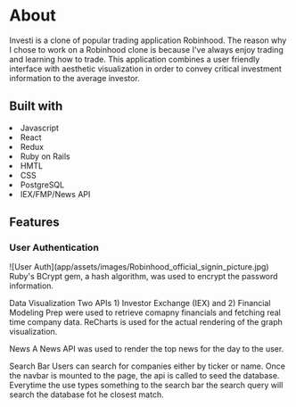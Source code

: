 <h1>About</h1>
Investi is a clone of popular trading application Robinhood. The reason why I chose to work on a Robinhood clone is because I've always enjoy trading and learning how to trade. This application combines a user friendly interface with aesthetic visualization in order to convey critical investment information to the average investor. 


<h2>Built with</h2>
  <li>Javascript</li>
  <li>React</li>
  <li>Redux</li>
  <li>Ruby on Rails</li>
  <li>HMTL</li>
  <li>CSS</li>
  <li>PostgreSQL</li>
  <li>IEX/FMP/News API</li>

<h2>Features</h2>

<h3>User Authentication </h3>
![User Auth](app/assets/images/Robinhood_official_signin_picture.jpg)
Ruby's BCrypt gem, a hash algorithm, was used to encrypt the password information. 


Data Visualization
Two APIs 1) Investor Exchange (IEX) and 2) Financial Modeling Prep were used to retrieve comapny financials and fetching real time company data. ReCharts is used for the actual rendering of the graph visualization.

News
A News API was used to render the top news for the day to the user. 

Search Bar
Users can search for companies either by ticker or name. Once the navbar is mounted to the page, the api is called to seed the database. Everytime the use types something to the search bar the search query will search the database fot he closest match. 

